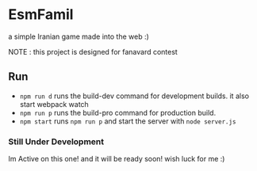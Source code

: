 # EsmFamil
a simple Iranian game made into the web :)

NOTE : this project is designed for fanavard contest

## Run

- `npm run d` runs the build-dev command for development builds. it also start webpack watch
- `npm run p` runs the build-pro command for production build.
- `npm start` runs `npm run p` and start the server with `node server.js`

### Still Under Development
Im Active on this one! and it will be ready soon!
wish luck for me :)  
